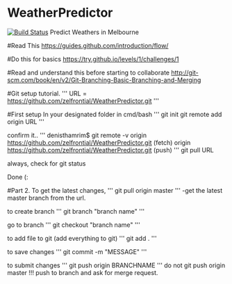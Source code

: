 # WeatherPredictor
[![Build Status](https://travis-ci.org/zelfrontial/WeatherPredictor.svg?branch=master)](https://travis-ci.org/zelfrontial/WeatherPredictor)
Predict Weathers in Melbourne

#Read This
https://guides.github.com/introduction/flow/

#Do this for basics
https://try.github.io/levels/1/challenges/1

#Read and understand this before starting to collaborate
http://git-scm.com/book/en/v2/Git-Branching-Basic-Branching-and-Merging


#Git setup tutorial.
'''
URL = https://github.com/zelfrontial/WeatherPredictor.git
'''

#First setup
In your designated folder in cmd/bash
'''
git init
git remote add origin URL
'''

confirm it..
'''
denisthamrim$ git remote -v
origin	https://github.com/zelfrontial/WeatherPredictor.git (fetch)
origin	https://github.com/zelfrontial/WeatherPredictor.git (push)
'''
git pull URL

always, check for git status

Done (:

#Part 2.
To get the latest changes,
'''
git pull origin master 
'''
-get the latest master branch from the url.

to create branch
'''
git branch "branch name"
'''

go to branch
'''
git checkout "branch name"
'''

to add file to git
(add everything to git)
'''
git add . 
'''

to save changes
'''
git commit -m "MESSAGE"
'''

to submit changes
'''
git push origin BRANCHNAME
'''
do not 
git push origin master !!! push to branch and ask for merge request.





